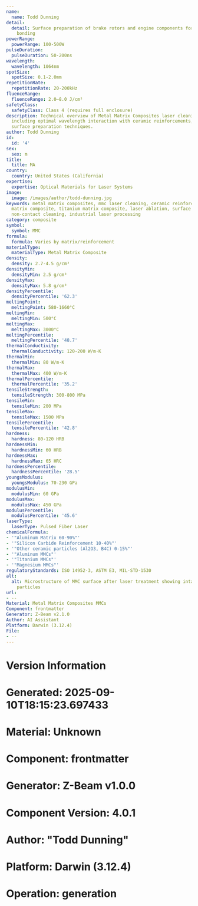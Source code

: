 ```yaml
---
name:
  name: Todd Dunning
detail:
  detail: Surface preparation of brake rotors and engine components for coating or
    bonding
powerRange:
  powerRange: 100-500W
pulseDuration:
  pulseDuration: 50-200ns
wavelength:
  wavelength: 1064nm
spotSize:
  spotSize: 0.1-2.0mm
repetitionRate:
  repetitionRate: 20-200kHz
fluenceRange:
  fluenceRange: 2.0–8.0 J/cm²
safetyClass:
  safetyClass: Class 4 (requires full enclosure)
description: Technical overview of Metal Matrix Composites laser cleaning applications,
  including optimal wavelength interaction with ceramic reinforcements, and industrial
  surface preparation techniques.
author: Todd Dunning
id:
  id: '4'
sex:
  sex: m
title:
  title: MA
country:
  country: United States (California)
expertise:
  expertise: Optical Materials for Laser Systems
image:
  image: /images/author/todd-dunning.jpg
keywords: metal matrix composites, mmc laser cleaning, ceramic reinforcement, aluminum
  matrix composite, titanium matrix composite, laser ablation, surface preparation,
  non-contact cleaning, industrial laser processing
category: composite
symbol:
  symbol: MMC
formula:
  formula: Varies by matrix/reinforcement
materialType:
  materialType: Metal Matrix Composite
density:
  density: 2.7-4.5 g/cm³
densityMin:
  densityMin: 2.5 g/cm³
densityMax:
  densityMax: 5.8 g/cm³
densityPercentile:
  densityPercentile: '62.3'
meltingPoint:
  meltingPoint: 580-1660°C
meltingMin:
  meltingMin: 500°C
meltingMax:
  meltingMax: 3000°C
meltingPercentile:
  meltingPercentile: '48.7'
thermalConductivity:
  thermalConductivity: 120-200 W/m·K
thermalMin:
  thermalMin: 80 W/m·K
thermalMax:
  thermalMax: 400 W/m·K
thermalPercentile:
  thermalPercentile: '35.2'
tensileStrength:
  tensileStrength: 300-800 MPa
tensileMin:
  tensileMin: 200 MPa
tensileMax:
  tensileMax: 1500 MPa
tensilePercentile:
  tensilePercentile: '42.8'
hardness:
  hardness: 80-120 HRB
hardnessMin:
  hardnessMin: 60 HRB
hardnessMax:
  hardnessMax: 65 HRC
hardnessPercentile:
  hardnessPercentile: '28.5'
youngsModulus:
  youngsModulus: 70-230 GPa
modulusMin:
  modulusMin: 60 GPa
modulusMax:
  modulusMax: 450 GPa
modulusPercentile:
  modulusPercentile: '45.6'
laserType:
  laserType: Pulsed Fiber Laser
chemicalFormula:
- '"Aluminum Matrix 60-90%"'
- '"Silicon Carbide Reinforcement 10-40%"'
- '"Other ceramic particles (Al2O3, B4C) 0-15%"'
- '"Aluminum MMCs"'
- '"Titanium MMCs"'
- '"Magnesium MMCs"'
regulatoryStandards: ISO 14952-3, ASTM E3, MIL-STD-1530
alt:
  alt: Microstructure of MMC surface after laser treatment showing intact reinforcement
    particles
url:
- --
Material: Metal Matrix Composites MMCs
Component: frontmatter
Generator: Z-Beam v2.1.0
Author: AI Assistant
Platform: Darwin (3.12.4)
File:
- --
---
```


# Version Information
# Generated: 2025-09-10T18:15:23.697433
# Material: Unknown
# Component: frontmatter
# Generator: Z-Beam v1.0.0
# Component Version: 4.0.1
# Author: "Todd Dunning"
# Platform: Darwin (3.12.4)
# Operation: generation
